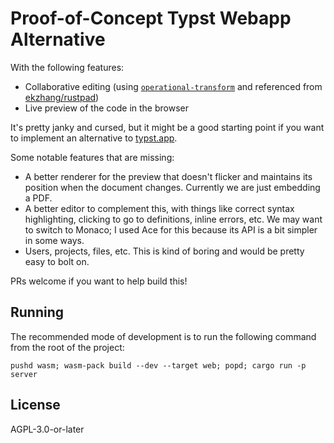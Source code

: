 # Proof-of-Concept Typst Webapp Alternative

With the following features:

- Collaborative editing (using [`operational-transform`](https://docs.rs/operational-transform) and referenced from [ekzhang/rustpad](https://github.com/ekzhang/rustpad))
- Live preview of the code in the browser

It's pretty janky and cursed, but it might be a good starting point if you want to implement an alternative to [typst.app](https://typst.app).

Some notable features that are missing:

- A better renderer for the preview that doesn't flicker and maintains its position when the document changes. Currently we are just embedding a PDF.
- A better editor to complement this, with things like correct syntax highlighting, clicking to go to definitions, inline errors, etc. We may want to switch to Monaco; I used Ace for this because its API is a bit simpler in some ways.
- Users, projects, files, etc. This is kind of boring and would be pretty easy to bolt on.

PRs welcome if you want to help build this!

## Running

The recommended mode of development is to run the following command from the root of the project:

```shell
pushd wasm; wasm-pack build --dev --target web; popd; cargo run -p server
```

## License

AGPL-3.0-or-later

